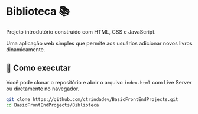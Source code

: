 # Biblioteca 📚

Projeto introdutório construído com HTML, CSS e JavaScript.

Uma aplicação web simples que permite aos usuários adicionar novos livros dinamicamente.

## 🚀 Como executar

Você pode clonar o repositório e abrir o arquivo `index.html` com Live Server ou diretamente no navegador.

```bash
git clone https://github.com/ctrindadev/BasicFrontEndProjects.git
cd BasicFrontEndProjects/Biblioteca
```
